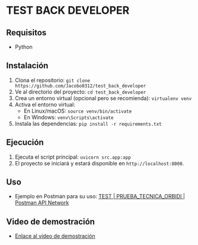 # TEST BACK DEVELOPER

## Requisitos

- Python

## Instalación

1. Clona el repositorio: `git clone https://github.com/Jacobo0312/test_back_developer`
2. Ve al directorio del proyecto: `cd test_back_developer`
3. Crea un entorno virtual (opcional pero se recomienda): `virtualenv venv`
4. Activa el entorno virtual:
   - En Linux/macOS: `source venv/bin/activate`
   - En Windows: `venv\Scripts\activate`
5. Instala las dependencias: `pip install -r requirements.txt`

## Ejecución

1. Ejecuta el script principal: `uvicorn src.app:app`
2. El proyecto se iniciará y estará disponible en `http://localhost:8000`.

## Uso

- Ejemplo en Postman para su uso: [TEST | PRUEBA_TECNICA_ORBIDI | Postman API Network](https://www.postman.com/aerospace-candidate-76965640/workspace/prueba-tecnica-orbidi/collection/14497173-579a6eea-54e5-4ae8-b6c5-23c8bf371889)

## Video de demostración

- [Enlace al video de demostración](https://drive.google.com/file/d/1hrX_ZqjYlBlUgfgMgyx7xldwmsnayyn0/view)


